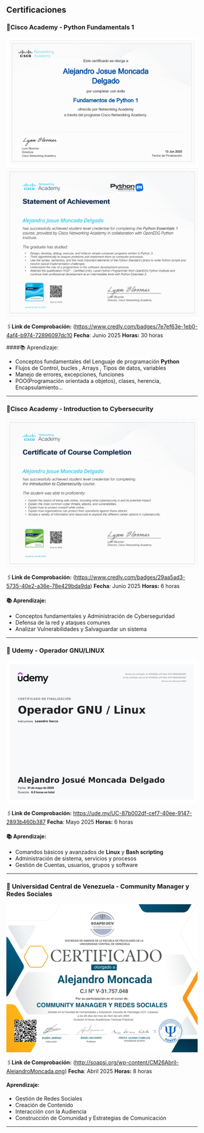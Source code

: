 ## Certificaciones

### 🐍**Cisco Academy - Python Fundamentals 1**
![Python1](python1)
![Python2](python2)  


🖇️**Link de Comprobación:**  (https://www.credly.com/badges/7e7ef63e-1eb0-4af4-b974-72896097dc10
**Fecha**: Junio 2025
**Horas:**  30 horas  

####📚 Aprendizaje:
  
-  Conceptos fundamentales del Lenguaje de programación **Python**
-  Flujos de Control, bucles , Arrays , Tipos de datos, variables
-  Manejo de errores, excepciones, funciones 
-  POO(Programación orientada a objetos), clases, herencia, Encapsulamiento...

---


### 🔐**Cisco Academy - Introduction to Cybersecurity**
![Intro to Cybersecurity](Cybersecurity_Cisco.jpg)  


🖇️**Link de Comprobación:**  (https://www.credly.com/badges/29aa5ad3-5735-40e2-a36e-78e429bda9da)
**Fecha**: Junio 2025
**Horas:**  6 horas  
#### 📚 Aprendizaje:
  
-  Conceptos fundamentales y Administración de Cyberseguridad
-  Defensa de la red y ataques comunes
-  Analizar Vulnerabilidades y Salvaguardar un sistema

---

### 🐧 **Udemy - Operador GNU/LINUX**
![Linux](linux.jpg)  


🖇️**Link de Comprobación:**  https://ude.my/UC-87b002df-cef7-40ee-9147-2893b460b387
**Fecha**: Mayo 2025
**Horas:**  6 horas
  
#### 📚 Aprendizaje:
  
-  Comandos básicos y avanzados de **Linux** y **Bash scripting**
-  Administración de sistema, servicios y procesos 
-  Gestión de Cuentas, usuarios, grupos y software 

---

### 🌟 **Universidad Central de Venezuela - Community Manager y Redes Sociales**
![Manager](./Manager.jpg)  


🖇️**Link de Comprobación:**  (http://soapsi.org/wp-content/CM26Abril-AlejandroMoncada.png)
**Fecha**: Abril 2025
**Horas:**  8 horas
  
#### Aprendizaje:
  
-  Gestión de Redes Sociales
-  Creación de Contenido
-  Interacción con la Audiencia
-  Construcción de Comunidad y Estrategias de Comunicación
---
